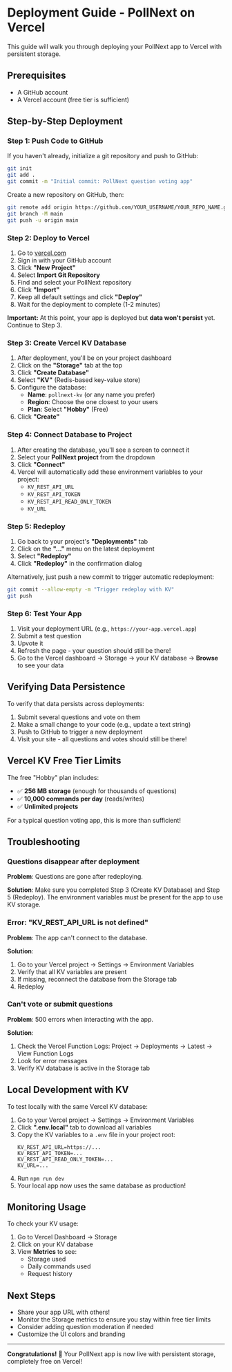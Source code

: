 # Deployment Guide - PollNext on Vercel

This guide will walk you through deploying your PollNext app to Vercel with persistent storage.

## Prerequisites

- A GitHub account
- A Vercel account (free tier is sufficient)

## Step-by-Step Deployment

### Step 1: Push Code to GitHub

If you haven't already, initialize a git repository and push to GitHub:

```bash
git init
git add .
git commit -m "Initial commit: PollNext question voting app"
```

Create a new repository on GitHub, then:

```bash
git remote add origin https://github.com/YOUR_USERNAME/YOUR_REPO_NAME.git
git branch -M main
git push -u origin main
```

### Step 2: Deploy to Vercel

1. Go to [vercel.com](https://vercel.com)
2. Sign in with your GitHub account
3. Click **"New Project"**
4. Select **Import Git Repository**
5. Find and select your PollNext repository
6. Click **"Import"**
7. Keep all default settings and click **"Deploy"**
8. Wait for the deployment to complete (1-2 minutes)

**Important:** At this point, your app is deployed but **data won't persist** yet. Continue to Step 3.

### Step 3: Create Vercel KV Database

1. After deployment, you'll be on your project dashboard
2. Click on the **"Storage"** tab at the top
3. Click **"Create Database"**
4. Select **"KV"** (Redis-based key-value store)
5. Configure the database:
   - **Name**: `pollnext-kv` (or any name you prefer)
   - **Region**: Choose the one closest to your users
   - **Plan**: Select **"Hobby"** (Free)
6. Click **"Create"**

### Step 4: Connect Database to Project

1. After creating the database, you'll see a screen to connect it
2. Select your **PollNext project** from the dropdown
3. Click **"Connect"**
4. Vercel will automatically add these environment variables to your project:
   - `KV_REST_API_URL`
   - `KV_REST_API_TOKEN`
   - `KV_REST_API_READ_ONLY_TOKEN`
   - `KV_URL`

### Step 5: Redeploy

1. Go back to your project's **"Deployments"** tab
2. Click on the **"..."** menu on the latest deployment
3. Select **"Redeploy"**
4. Click **"Redeploy"** in the confirmation dialog

Alternatively, just push a new commit to trigger automatic redeployment:

```bash
git commit --allow-empty -m "Trigger redeploy with KV"
git push
```

### Step 6: Test Your App

1. Visit your deployment URL (e.g., `https://your-app.vercel.app`)
2. Submit a test question
3. Upvote it
4. Refresh the page - your question should still be there!
5. Go to the Vercel dashboard → Storage → your KV database → **Browse** to see your data

## Verifying Data Persistence

To verify that data persists across deployments:

1. Submit several questions and vote on them
2. Make a small change to your code (e.g., update a text string)
3. Push to GitHub to trigger a new deployment
4. Visit your site - all questions and votes should still be there!

## Vercel KV Free Tier Limits

The free "Hobby" plan includes:
- ✅ **256 MB storage** (enough for thousands of questions)
- ✅ **10,000 commands per day** (reads/writes)
- ✅ **Unlimited projects**

For a typical question voting app, this is more than sufficient!

## Troubleshooting

### Questions disappear after deployment

**Problem**: Questions are gone after redeploying.

**Solution**: Make sure you completed Step 3 (Create KV Database) and Step 5 (Redeploy). The environment variables must be present for the app to use KV storage.

### Error: "KV_REST_API_URL is not defined"

**Problem**: The app can't connect to the database.

**Solution**: 
1. Go to your Vercel project → Settings → Environment Variables
2. Verify that all KV variables are present
3. If missing, reconnect the database from the Storage tab
4. Redeploy

### Can't vote or submit questions

**Problem**: 500 errors when interacting with the app.

**Solution**:
1. Check the Vercel Function Logs: Project → Deployments → Latest → View Function Logs
2. Look for error messages
3. Verify KV database is active in the Storage tab

## Local Development with KV

To test locally with the same Vercel KV database:

1. Go to your Vercel project → Settings → Environment Variables
2. Click **".env.local"** tab to download all variables
3. Copy the KV variables to a `.env` file in your project root:
   ```
   KV_REST_API_URL=https://...
   KV_REST_API_TOKEN=...
   KV_REST_API_READ_ONLY_TOKEN=...
   KV_URL=...
   ```
4. Run `npm run dev`
5. Your local app now uses the same database as production!

## Monitoring Usage

To check your KV usage:

1. Go to Vercel Dashboard → Storage
2. Click on your KV database
3. View **Metrics** to see:
   - Storage used
   - Daily commands used
   - Request history

## Next Steps

- Share your app URL with others!
- Monitor the Storage metrics to ensure you stay within free tier limits
- Consider adding question moderation if needed
- Customize the UI colors and branding

---

**Congratulations!** 🎉 Your PollNext app is now live with persistent storage, completely free on Vercel!

